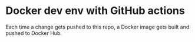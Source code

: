 # Docker dev env with GitHub actions

Each time a change gets pushed to this repo, a Docker image gets built and pushed to Docker Hub.

